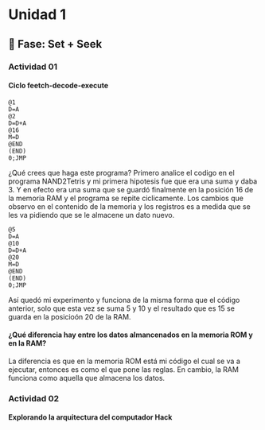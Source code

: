 # Unidad 1

## 🔎 Fase: Set + Seek

### Actividad 01

#### Ciclo feetch-decode-execute 
```
@1
D=A
@2
D=D+A
@16
M=D
@END
(END)
0;JMP
```
¿Qué crees que haga este programa?
Primero analice el codigo en el programa NAND2Tetris y mi primera hipotesis fue que era una suma y daba 3. Y en efecto era una suma que se guardó finalmente en la posición 16 de la memoria RAM y el programa se repite ciclicamente. Los cambios que observo en el contenido de la memoria y los registros es a medida que se les va pidiendo que se le almacene un dato nuevo.

```
@5
D=A
@10
D=D+A
@20
M=D
@END
(END)
0;JMP
```
Así quedó mi experimento y funciona de la misma forma que el código anterior, solo que esta vez se suma 5 y 10 y el resultado que es 15 se guarda en la posicioón 20 de la RAM.

#### ¿Qué diferencia hay entre los datos almancenados en la memoria ROM y en la RAM?
La diferencia es que en la memoria ROM está mi código el cual se va a ejecutar, entonces es como el que pone las reglas. En cambio, la RAM funciona como aquella que almacena los datos.

### Actividad 02

#### Explorando la arquitectura del computador Hack

